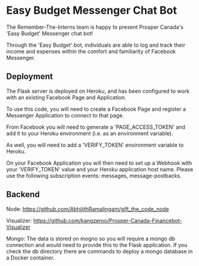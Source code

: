 # Easy Budget Messenger Chat Bot

The Remember-The-Interns team is happy to present Prosper Canada's 'Easy Budget' Messenger chat bot!

Through the 'Easy Budget' bot, individuals are able to log and track their income and expenses within the comfort and familiarity of Facebook Messenger.

## Deployment
The Flask server is deployed on Heroku, and has been configured to work with an existing Facebook Page and Application.

To use this code, you will need to create a Facebook Page and register a Messenger Application to connect to that page.

From Facebook you will need to generate a 'PAGE_ACCESS_TOKEN' and add it to your Heroku environment (i.e. as an environment variable).

As well, you will need to add a 'VERIFY_TOKEN' environment variable to Heroku.

On your Facebook Application you will then need to set up a Webhook with your 'VERIFY_TOKEN' value and your Heroku application host name. Please use the following subscription events: messages, message-postbacks.

## Backend

Node: https://github.com/AbhijithRamalingam/gift_the_code_node

Visualizer: https://github.com/kangzeroo/Prosper-Canada-Financebot-Visualizer

Mongo: The data is stored on mogno so you will require a mongo db connection and would need to provide this to the Flask application. If you check the db directory there are commands to deploy a mongo database in a Docker container. 
